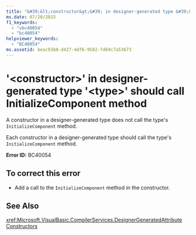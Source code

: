 ```yaml
---
title: "&#39;&lt;constructor&gt;&#39; in designer-generated type &#39;&lt;type&gt;&#39; should call InitializeComponent method"
ms.date: 07/20/2015
f1_keywords: 
  - "vbc40054"
  - "bc40054"
helpviewer_keywords: 
  - "BC40054"
ms.assetid: beac93b0-d427-4df6-9582-fd69c7a53673
---
```

# &#39;&lt;constructor&gt;&#39; in designer-generated type &#39;&lt;type&gt;&#39; should call InitializeComponent method
A constructor in a designer-generated type does not call the type's `InitializeComponent` method.  
  
 Each constructor in a designer-generated type should call the type's `InitializeComponent` method.  
  
 **Error ID:** BC40054  
  
## To correct this error  
  
-   Add a call to the `InitializeComponent` method in the constructor.  
  
## See Also  
 <xref:Microsoft.VisualBasic.CompilerServices.DesignerGeneratedAttribute>  
 [Constructors](~/docs/visual-basic/programming-guide/concepts/object-oriented-programming.md#constructors)
